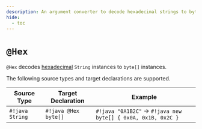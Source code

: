 ```yaml
---
description: An argument converter to decode hexadecimal strings to byte arrays
hide:
  - toc
---
```


# `@Hex`

`@Hex` decodes [hexadecimal][] `String` instances to `byte[]` instances.

The following source types and target declarations are supported.

| Source Type     | Target Declaration   | Example                                                      |
|-----------------|----------------------|--------------------------------------------------------------|
| `#!java String` | `#!java @Hex byte[]` | `#!java "0A1B2C"` → `#!java new byte[] { 0x0A, 0x1B, 0x2C }` |

[hexadecimal]: https://en.wikipedia.org/wiki/Hexadecimal

